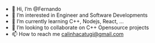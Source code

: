 - 👋 Hi, I’m @Fernando
- 👀 I’m interested in Engineer and Software Developments
- 🌱 I’m currently learning C++, Nodejs, React, ...
- 💞️ I’m looking to collaborate on C++ Opensource projects
- 📫 How to reach me calinhacatugi@gmail.com

<!---
Catugi/Catugi is a ✨ special ✨ repository because its `README.md` (this file) appears on your GitHub profile.
You can click the Preview link to take a look at your changes.
--->
